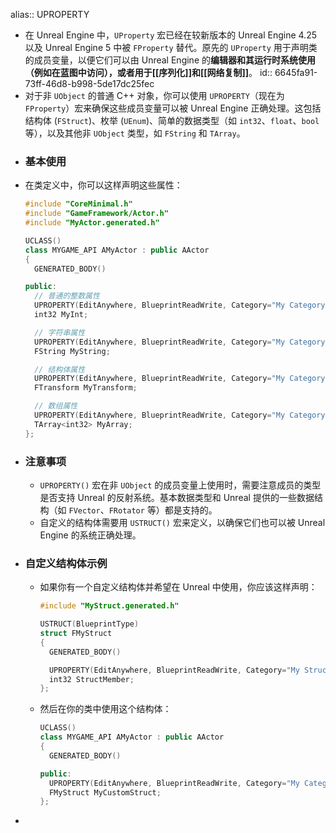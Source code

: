 alias:: UPROPERTY

- 在 Unreal Engine 中，`UProperty` 宏已经在较新版本的 Unreal Engine 4.25 以及 Unreal Engine 5 中被 `FProperty` 替代。原先的 `UProperty` 用于声明类的成员变量，以便它们可以由 Unreal Engine 的**编辑器和其运行时系统使用（例如在蓝图中访问），或者用于[[序列化]]和[[网络复制]]**。
  id:: 6645fa91-73ff-46d8-b998-5de17dc25fec
- 对于非 `UObject` 的普通 C++ 对象，你可以使用 `UPROPERTY`（现在为 `FProperty`）宏来确保这些成员变量可以被 Unreal Engine 正确处理。这包括结构体 (`FStruct`)、枚举 (`UEnum`)、简单的数据类型（如 `int32`、`float`、`bool` 等），以及其他非 `UObject` 类型，如 `FString` 和 `TArray`。
- ### 基本使用
- 在类定义中，你可以这样声明这些属性：
  ```cpp
  #include "CoreMinimal.h"
  #include "GameFramework/Actor.h"
  #include "MyActor.generated.h"
  
  UCLASS()
  class MYGAME_API AMyActor : public AActor
  {
    GENERATED_BODY()
  
  public:
    // 普通的整数属性
    UPROPERTY(EditAnywhere, BlueprintReadWrite, Category="My Category")
    int32 MyInt;
  
    // 字符串属性
    UPROPERTY(EditAnywhere, BlueprintReadWrite, Category="My Category")
    FString MyString;
  
    // 结构体属性
    UPROPERTY(EditAnywhere, BlueprintReadWrite, Category="My Category")
    FTransform MyTransform;
  
    // 数组属性
    UPROPERTY(EditAnywhere, BlueprintReadWrite, Category="My Category")
    TArray<int32> MyArray;
  };
  ```
- ### 注意事项
	- `UPROPERTY()` 宏在非 `UObject` 的成员变量上使用时，需要注意成员的类型是否支持 Unreal 的反射系统。基本数据类型和 Unreal 提供的一些数据结构（如 `FVector`、`FRotator` 等）都是支持的。
	- 自定义的结构体需要用 `USTRUCT()` 宏来定义，以确保它们也可以被 Unreal Engine 的系统正确处理。
- ### 自定义结构体示例
	- 如果你有一个自定义结构体并希望在 Unreal 中使用，你应该这样声明：
	  ```cpp
	  #include "MyStruct.generated.h"
	  
	  USTRUCT(BlueprintType)
	  struct FMyStruct
	  {
	    GENERATED_BODY()
	  
	    UPROPERTY(EditAnywhere, BlueprintReadWrite, Category="My Struct Category")
	    int32 StructMember;
	  };
	  ```
	- 然后在你的类中使用这个结构体：
	  ```cpp
	  UCLASS()
	  class MYGAME_API AMyActor : public AActor
	  {
	    GENERATED_BODY()
	  
	  public:
	    UPROPERTY(EditAnywhere, BlueprintReadWrite, Category="My Category")
	    FMyStruct MyCustomStruct;
	  };
	  ```
-